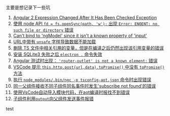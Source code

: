 主要是想记录下一些坑

1.    [Angular 2 Expression Changed After It Has Been Checked Exception](./issues/Angular2_Expression_Changed_After_It_Has_Been_Checked_Exception.md)
1.    [使用 node API ``` fd = fs.openSync(path, 'w'); ``` 出现 ``` Error: ENOENT: no such file or directory ``` 错误](./issues/fs_no_such_directory_or_file.md)
1.    [Can't bind to 'ngModel' since it isn't a known property of 'input'](./issues/can_not_bind_ng_module.md)
1.    [URL中带有 ```unsafe``` 字样导致数据不能加载](./issues/url_unsafe.md)
1.    [删除 TS 文件中相关引用的变量，但是在编译之后仍然出现该引用变量的错误](./issues/compiler_ng_factory_error.md)
1.    [安装 SQLite3 失败之后 ``` electron . ``` 命令失效](./issues/sqlite3_electron_error.md)
1.    [Angular 测试时出现： ``` 'router-outlet' is not a known element: ``` 错误](./issues/sqlite3_electron_error.md)
1.    [VSCode 提示 ```this.http.post(url,data).toPromise()```  中没有 ```toPromise()``` 方法](./issues/vs_code_promise.md)
1.    [执行 ```node_modules/.bin/ngc -p tsconfig-aot.json``` 命令时出现错误](./issues/ngc_error.md)
1.    [同一父组件接收不同子组件同名事件时发生'subscribe not found'的错误](./issues/components_communication_same_event_error.md)
1.    [使用VsCode自动导入模块代码，在aot编译时报找不到错误](./issues/vscode_auto_import_aot_not_found.md)
1.    [子组件利用```output```向父组件发送事件报错](./issues/output_uncaught_in_promise_subscribe.md)

test
